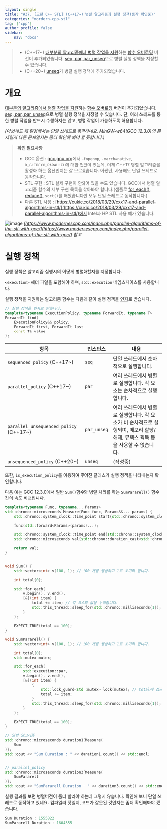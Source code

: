 ```yaml
---
layout: single
title: "#37. [모던 C++ STL] (C++17~) 병렬 알고리즘과 실행 정책(동작 확인중)"
categories: "mordern-cpp-stl"
tag: ["cpp"]
author_profile: false
sidebar: 
    nav: "docs"
---
```


> * (C++17~) [대부분의 알고리즘에서 병렬 작업을 지원](https://tango1202.github.io/mordern-cpp-stl/mordern-cpp-stl-parallel-algorithm/)하는 [함수 오버로딩](https://tango1202.github.io/legacy-cpp-guide/legacy-cpp-guide-function/#%ED%95%A8%EC%88%98-%EC%98%A4%EB%B2%84%EB%A1%9C%EB%94%A9) 버전이 추가되었습니다. [seq, par, par_unseq](https://tango1202.github.io/mordern-cpp-stl/mordern-cpp-stl-parallel-algorithm/#%EC%8B%A4%ED%96%89-%EC%A0%95%EC%B1%85)으로 병렬 실행 정책을 지정할 수 있습니다.
> * (C++20~) [unseq](https://tango1202.github.io/mordern-cpp-stl/mordern-cpp-stl-parallel-algorithm/#%EC%8B%A4%ED%96%89-%EC%A0%95%EC%B1%85)가 병렬 실행 정책에 추가되었습니다.

# 개요

[대부분의 알고리즘에서 병렬 작업을 지원](https://tango1202.github.io/mordern-cpp-stl/mordern-cpp-stl-parallel-algorithm/)하는 [함수 오버로딩](https://tango1202.github.io/legacy-cpp-guide/legacy-cpp-guide-function/#%ED%95%A8%EC%88%98-%EC%98%A4%EB%B2%84%EB%A1%9C%EB%94%A9) 버전이 추가되었습니다. [seq, par, par_unseq](https://tango1202.github.io/mordern-cpp-stl/mordern-cpp-stl-parallel-algorithm/#%EC%8B%A4%ED%96%89-%EC%A0%95%EC%B1%85)으로 병렬 실행 정책을 지정할 수 있습니다. 단, 여러 쓰레드를 통한 병렬 작업을 반드시 수행하지는 않고, 병렬 작업이 가능하도록 허용합니다.

*(아쉽게도 제 환경에서는 단일 쓰레드로 동작하네요. MinGW-w64(GCC 12.3.0)의 문제일지 다른 문제일지는 좀더 확인해 봐야 할 듯합니다.)*

> **확인 필요사항**
> * GCC 옵션 : [gcc.gnu.org](https://gcc.gnu.org/onlinedocs/libstdc++/manual/parallel_mode_using.html)에서 `-fopenmp`, `-march=native`, `D_GLIBCXX_PARALLEL`에 대한 언급이 있는데, 이게 C++17 병렬 알고리즘을 활성화 하는 옵션인지는 잘 모르겠습니다. 어쨌던, 사용해도 단일 쓰레드로 동작합니다.
> * STL 구현 : STL 실제 구현이 안되어 있을 수도 있습니다. GCC에서 병렬 알고리즘 함수의 세부 구현 목록을 찾아봐야 합니다.(샘플로 [for_each()](https://tango1202.github.io/legacy-cpp-stl/legacy-cpp-stl-algorithm/#for_each), [reduce()](https://tango1202.github.io/mordern-cpp-stl/mordern-cpp-stl-algorithm/#%EC%88%98%ED%95%99-%EC%9E%91%EC%97%85), `sort()`를 해봤습니다만 모두 단일 쓰레드로 동작합니다.)
> * 다른 STL 사용 : [https://cukic.co/2018/03/29/cxx17-and-parallel-algorithms-in-stl/](https://cukic.co/2018/03/29/cxx17-and-parallel-algorithms-in-stl/)에서 Intel과 HP STL 사용 예가 있습니다. 

![image](https://www.modernescpp.com/wp-content/uploads/2021/07/allAlgorithm-1024x477.png)
*[https://www.modernescpp.com/index.php/parallel-algorithms-of-the-stl-with-gcc/](https://www.modernescpp.com/index.php/parallel-algorithms-of-the-stl-with-gcc/) 참고*


# 실행 정책

실행 정책은 알고리즘 실행시의 어떻게 병렬화할지를 지정합니다.

`<execution>` 헤더 파일을 포함해야 하며, `std::execution` 네임스페이스를 사용합니다.

실행 정책을 지원하는 알고리즘 함수는 다음과 같이 실행 정책을 [인자](https://tango1202.github.io/legacy-cpp-guide/legacy-cpp-guide-function/#%EC%9D%B8%EC%9E%90%EB%A7%A4%EA%B0%9C%EB%B3%80%EC%88%98-parameter)로 받습니다.

```cpp
// 실행 정책을 인자로 받습니다.
template<typename ExecutionPolicy, typename ForwardIt, typename T>
ForwardIt find(
    ExecutionPolicy&& policy,
    ForwardIt first, ForwardIt last, 
    const T& value
);
```

|항목|인스턴스|내용|
|--|--|--|
|`sequenced_policy` (C++17~)|`seq`|단일 쓰레드에서 순차적으로 실행합니다.|
|`parallel_policy` (C++17~)|`par`|여러 쓰레드에서 병렬로 실행합니다. 각 요소는 순차적으로 실행합니다.|
|`parallel_unsequenced_policy` (C++17~)|`par_unseq`|여러 쓰레드에서 병렬로 실행합니다. 각 요소가 비 순차적으로 실행되며, 메모리 할당/해제, 뮤텍스 획득 등을 사용할 수 없습니다.|
|`unsequenced_policy` (C++20~)|`unseq`|(작성중)|

또한, `is_execution_policy`를 이용하여 주어진 클래스가 실행 정책을 나타내는지 확인합니다.

다음 예는 GCC 12.3.0에서 일반 `Sum()`함수와 병렬 처리를 하는 `SumPararell()` 함수간의 속도 비교입니다.

```cpp
template<typename Func, typename... Params>
std::chrono::microseconds Measure(Func func, Params&&... params) {
    std::chrono::system_clock::time_point start{std::chrono::system_clock::now()};    

    func(std::forward<Params>(params)...);

    std::chrono::system_clock::time_point end{std::chrono::system_clock::now()};
    std::chrono::microseconds val{std::chrono::duration_cast<std::chrono::microseconds>(end - start)};

    return val;
}


void Sum() {
    std::vector<int> v(100, 1); // 100 개를 생성하고 1로 초기화 합니다.

    int total{0};

    std::for_each(
        v.begin(), v.end(), 
        [&](int item) {
            total += item; // 각 요소의 값을 누적합니다.
            std::this_thread::sleep_for(std::chrono::milliseconds{1});
        }
    );

    EXPECT_TRUE(total == 100);       
}

void SumPararell() { 
    std::vector<int> v(100, 1); // 100 개를 생성하고 1로 초기화 합니다.

    int total{0};
    std::mutex mutex;

    std::for_each(
        std::execution::par, 
        v.begin(), v.end(), 
        [&](int item) {
            {
                std::lock_guard<std::mutex> lock(mutex); // total에 접근할 때만 lock 합니다.
                total += item;
            }
            std::this_thread::sleep_for(std::chrono::milliseconds{1});
        }
    );

    EXPECT_TRUE(total == 100);       
}

// 일반 알고리즘
std::chrono::microseconds duration1{Measure(
    Sum
)};
std::cout << "Sum Duration : " << duration1.count() << std::endl; 


// parallel_policy
std::chrono::microseconds duration3{Measure(
    SumPararell
)};
std::cout << "SumPararell Duration : " << duration3.count() << std::endl; 
```

실행 결과를 보면 병렬버전이 좀더 빨라야 하는데 그렇지 않습니다. 확인해 보니 단일 쓰레드로 동작하고 있네요. 컴파일러 탓일지, 코드가 잘못된 것인지는 좀더 확인해봐야 겠습니다.

```cpp
Sum Duration : 1555822
SumPararell Duration : 1604355
```










